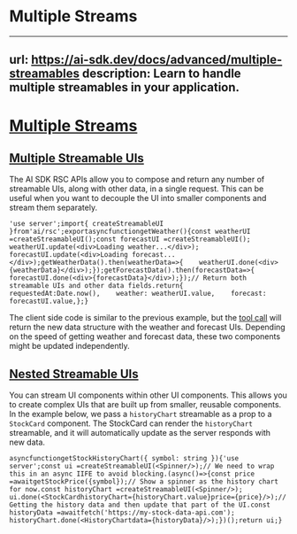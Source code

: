 # Multiple Streams


---
url: https://ai-sdk.dev/docs/advanced/multiple-streamables
description: Learn to handle multiple streamables in your application.
---


# [Multiple Streams](#multiple-streams)



## [Multiple Streamable UIs](#multiple-streamable-uis)


The AI SDK RSC APIs allow you to compose and return any number of streamable UIs, along with other data, in a single request. This can be useful when you want to decouple the UI into smaller components and stream them separately.

```
'use server';import{ createStreamableUI }from'ai/rsc';exportasyncfunctiongetWeather(){const weatherUI =createStreamableUI();const forecastUI =createStreamableUI();  weatherUI.update(<div>Loading weather...</div>);  forecastUI.update(<div>Loading forecast...</div>);getWeatherData().then(weatherData=>{    weatherUI.done(<div>{weatherData}</div>);});getForecastData().then(forecastData=>{    forecastUI.done(<div>{forecastData}</div>);});// Return both streamable UIs and other data fields.return{    requestedAt:Date.now(),    weather: weatherUI.value,    forecast: forecastUI.value,};}
```

The client side code is similar to the previous example, but the [tool call](/docs/ai-sdk-core/tools-and-tool-calling) will return the new data structure with the weather and forecast UIs. Depending on the speed of getting weather and forecast data, these two components might be updated independently.


## [Nested Streamable UIs](#nested-streamable-uis)


You can stream UI components within other UI components. This allows you to create complex UIs that are built up from smaller, reusable components. In the example below, we pass a `historyChart` streamable as a prop to a `StockCard` component. The StockCard can render the `historyChart` streamable, and it will automatically update as the server responds with new data.

```
asyncfunctiongetStockHistoryChart({ symbol: string }){'use server';const ui =createStreamableUI(<Spinner/>);// We need to wrap this in an async IIFE to avoid blocking.(async()=>{const price =awaitgetStockPrice({symbol});// Show a spinner as the history chart for now.const historyChart =createStreamableUI(<Spinner/>);    ui.done(<StockCardhistoryChart={historyChart.value}price={price}/>);// Getting the history data and then update that part of the UI.const historyData =awaitfetch('https://my-stock-data-api.com');    historyChart.done(<HistoryChartdata={historyData}/>);})();return ui;}
```

